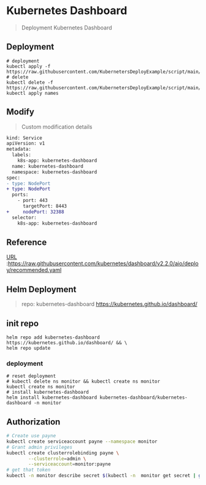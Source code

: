 # Kubernetes Dashboard
> Deployment Kubernetes Dashboard


## Deployment 

```shell
# deployment
kubectl apply -f https://raw.githubusercontent.com/KubernetersDeployExample/script/main/dashboard/dashboard.yaml
# delete
kubectl delete -f https://raw.githubusercontent.com/KubernetersDeployExample/script/main/dashboard/dashboard.yaml
kubectl apply names
```

## Modify
> Custom modification details


```diff
kind: Service
apiVersion: v1
metadata:
  labels:
    k8s-app: kubernetes-dashboard
  name: kubernetes-dashboard
  namespace: kubernetes-dashboard
spec:
- type: NodePort
+ type: NodePort
  ports:
    - port: 443
      targetPort: 8443
+     nodePort: 32388
  selector:
    k8s-app: kubernetes-dashboard
```

## Reference
[URL](https://raw.githubusercontent.com/kubernetes/dashboard/v2.2.0/aio/deploy/recommended.yaml) :https://raw.githubusercontent.com/kubernetes/dashboard/v2.2.0/aio/deploy/recommended.yaml

## Helm Deployment

> repo: kubernetes-dashboard https://kubernetes.github.io/dashboard/ 

## init repo
```shell
helm repo add kubernetes-dashboard https://kubernetes.github.io/dashboard/ && \
helm repo update
```

### deployment

```shell
# reset deployment
# kubectl delete ns monitor && kubectl create ns monitor
kubectl create ns monitor
# install kubernetes-dashboard
helm install kubernetes-dashboard kubernetes-dashboard/kubernetes-dashboard -n monitor
```

## Authorization

```bash
# Create use payne
kubectl create serviceaccount payne --namespace monitor
# Grant admin privileges
kubectl create clusterrolebinding payne \
		--clusterrole=admin \
		--serviceaccount=monitor:payne
# get that token
kubectl -n monitor describe secret $(kubectl -n  monitor get secret | grep payne | awk '{print $1}')
```

